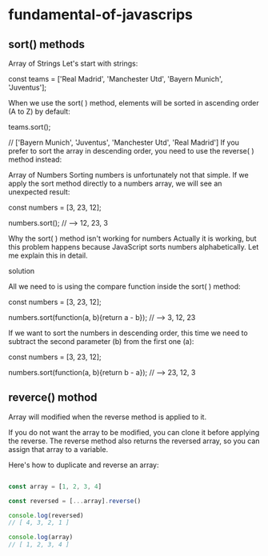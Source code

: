 # fundamental-of-javascrips

## sort() methods

Array of Strings
Let's start with strings:

const teams = ['Real Madrid', 'Manchester Utd', 'Bayern Munich', 'Juventus'];

When we use the sort( ) method, elements will be sorted in ascending order (A to Z) by default:

teams.sort(); 

// ['Bayern Munich', 'Juventus', 'Manchester Utd', 'Real Madrid']
If you prefer to sort the array in descending order, you need to use the reverse( ) method instead:

Array of Numbers
    Sorting numbers is unfortunately not that simple. If we apply the sort method directly to a numbers array, we will see an unexpected result:


const numbers = [3, 23, 12];

numbers.sort(); // --> 12, 23, 3

Why the sort( ) method isn't working for numbers
    Actually it is working, but this problem happens because JavaScript sorts numbers alphabetically. Let me explain this in detail.
    
solution

All we need to is using the compare function inside the sort( ) method:

const numbers = [3, 23, 12];

numbers.sort(function(a, b){return a - b}); // --> 3, 12, 23


If we want to sort the numbers in descending order, this time we need to subtract the second parameter (b) from the first one (a):

const numbers = [3, 23, 12];

numbers.sort(function(a, b){return b - a}); // --> 23, 12, 3


## reverce() mothod

Array will modified when the reverse method is applied to it.

If you do not want the array to be modified, you can clone it before applying the reverse. The reverse method also returns the reversed array, so you can assign that array to a variable.

Here's how to duplicate and reverse an array:

``` javascript

const array = [1, 2, 3, 4]

const reversed = [...array].reverse()

console.log(reversed)
// [ 4, 3, 2, 1 ]

console.log(array)
// [ 1, 2, 3, 4 ]

```
